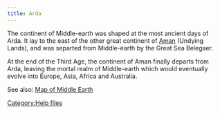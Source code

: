 ```yaml
---
title: Arda
---
```


The continent of Middle-earth was shaped at the most ancient days of
Arda. It lay to the east of the other great continent of
[Aman](Aman "wikilink") (Undying Lands), and was separted from
Middle-earth by the Great Sea Belegaer.

At the end of the Third Age, the continent of Aman finally departs from
Arda, leaving the mortal realm of Middle-earth which would eventually
evolve into Europe, Asia, Africa and Australia.

See also: [Map of Middle Earth](Location "wikilink")

[Category:Help files](Category:Help_files "wikilink")